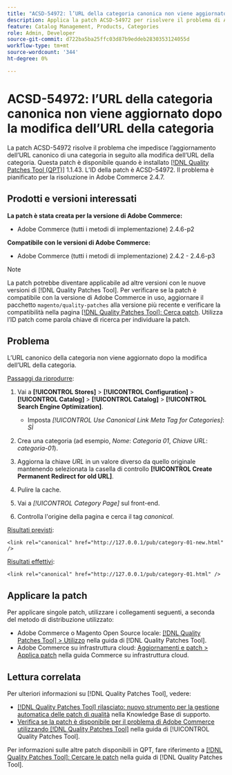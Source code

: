 ```yaml
---
title: "ACSD-54972: l’URL della categoria canonica non viene aggiornato"
description: Applica la patch ACSD-54972 per risolvere il problema di Adobe Commerce per cui l’URL canonico della categoria non viene aggiornato dopo la modifica dell’URL della categoria.
feature: Catalog Management, Products, Categories
role: Admin, Developer
source-git-commit: d722ba5ba25ffc03d87b9eddeb2830353124055d
workflow-type: tm+mt
source-wordcount: '344'
ht-degree: 0%

---
```


# ACSD-54972: l’URL della categoria canonica non viene aggiornato dopo la modifica dell’URL della categoria

La patch ACSD-54972 risolve il problema che impedisce l’aggiornamento dell’URL canonico di una categoria in seguito alla modifica dell’URL della categoria. Questa patch è disponibile quando è installato [[!DNL Quality Patches Tool (QPT)]](https://experienceleague.adobe.com/en/docs/commerce-knowledge-base/kb/announcements/commerce-announcements/magento-quality-patches-released-new-tool-to-self-serve-quality-patches) 1.1.43. L’ID della patch è ACSD-54972. Il problema è pianificato per la risoluzione in Adobe Commerce 2.4.7.

## Prodotti e versioni interessati

**La patch è stata creata per la versione di Adobe Commerce:**

* Adobe Commerce (tutti i metodi di implementazione) 2.4.6-p2

**Compatibile con le versioni di Adobe Commerce:**

* Adobe Commerce (tutti i metodi di implementazione) 2.4.2 - 2.4.6-p3

>[!NOTE]
>
>La patch potrebbe diventare applicabile ad altre versioni con le nuove versioni di [!DNL Quality Patches Tool]. Per verificare se la patch è compatibile con la versione di Adobe Commerce in uso, aggiornare il pacchetto `magento/quality-patches` alla versione più recente e verificare la compatibilità nella pagina [[!DNL Quality Patches Tool]: Cerca patch](https://experienceleague.adobe.com/tools/commerce-quality-patches/index.html). Utilizza l’ID patch come parola chiave di ricerca per individuare la patch.

## Problema

L’URL canonico della categoria non viene aggiornato dopo la modifica dell’URL della categoria.

<u>Passaggi da riprodurre</u>:

1. Vai a **[!UICONTROL Stores]** > **[!UICONTROL Configuration]** > **[!UICONTROL Catalog]** > **[!UICONTROL Catalog]** > **[!UICONTROL Search Engine Optimization]**.

   * Imposta *[!UICONTROL Use Canonical Link Meta Tag for Categories]*: *SÌ*

2. Crea una categoria (ad esempio, *Nome*: *Categoria 01*, *Chiave URL*: *categoria-01*).
3. Aggiorna la chiave *URL* in un valore diverso da quello originale mantenendo selezionata la casella di controllo **[!UICONTROL Create Permanent Redirect for old URL]**.
4. Pulire la cache.
5. Vai a *[!UICONTROL Category Page]* sul front-end.
6. Controlla l&#39;origine della pagina e cerca il tag *canonical*.

<u>Risultati previsti</u>:

`<link rel="canonical" href="http://127.0.0.1/pub/category-01-new.html" />`

<u>Risultati effettivi</u>:

`<link rel="canonical" href="http://127.0.0.1/pub/category-01.html" />`

## Applicare la patch

Per applicare singole patch, utilizzare i collegamenti seguenti, a seconda del metodo di distribuzione utilizzato:

* Adobe Commerce o Magento Open Source locale: [[!DNL Quality Patches Tool] > Utilizzo](https://experienceleague.adobe.com/docs/commerce-operations/tools/quality-patches-tool/usage.html) nella guida di [!DNL Quality Patches Tool].
* Adobe Commerce su infrastruttura cloud: [Aggiornamenti e patch > Applica patch](https://experienceleague.adobe.com/docs/commerce-cloud-service/user-guide/develop/upgrade/apply-patches.html) nella guida Commerce su infrastruttura cloud.

## Lettura correlata

Per ulteriori informazioni su [!DNL Quality Patches Tool], vedere:

* [[!DNL Quality Patches Tool] rilasciato: nuovo strumento per la gestione automatica delle patch di qualità](https://experienceleague.adobe.com/en/docs/commerce-knowledge-base/kb/announcements/commerce-announcements/magento-quality-patches-released-new-tool-to-self-serve-quality-patches) nella Knowledge Base di supporto.
* [Verifica se la patch è disponibile per il problema di Adobe Commerce utilizzando  [!DNL Quality Patches Tool]](/help/tools/quality-patches-tool/patches-available-in-qpt/check-patch-for-magento-issue-with-magento-quality-patches.md) nella guida di [!UICONTROL Quality Patches Tool].


Per informazioni sulle altre patch disponibili in QPT, fare riferimento a [[!DNL Quality Patches Tool]: Cercare le patch](https://experienceleague.adobe.com/tools/commerce-quality-patches/index.html) nella guida di [!DNL Quality Patches Tool].
